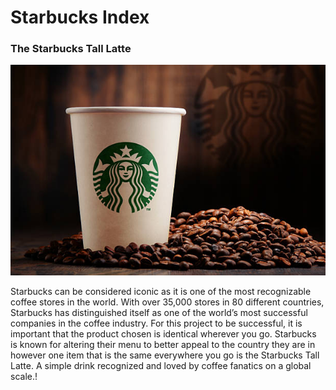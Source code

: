 # Starbucks Index

### The Starbucks Tall Latte

![coffee](starbucks.jpeg "Starbucks Coffee")

Starbucks can be considered iconic as it is one of the most recognizable coffee stores in the world. With over 35,000 stores in 80 different countries, Starbucks has distinguished itself as one of the world’s most successful companies in the coffee industry. For this project to be successful, it is important that the product chosen is identical wherever you go. Starbucks is known for altering their menu to better appeal to the country they are in however one item that is the same everywhere you go is the Starbucks Tall Latte. A simple drink recognized and loved by coffee fanatics on a global scale.!


